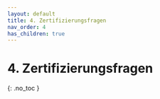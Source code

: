 ```yaml
---
layout: default
title: 4. Zertifizierungsfragen
nav_order: 4
has_children: true
---
```


# 4. Zertifizierungsfragen

{: .no_toc }
